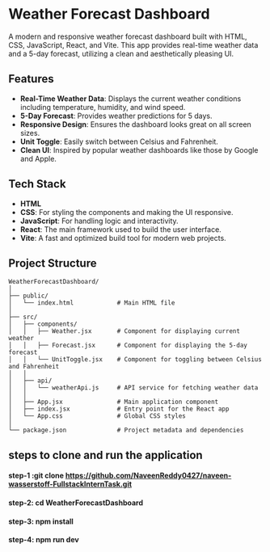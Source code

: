# Weather Forecast Dashboard

A modern and responsive weather forecast dashboard built with HTML, CSS, JavaScript, React, and Vite. This app provides real-time weather data and a 5-day forecast, utilizing a clean and aesthetically pleasing UI.

## Features

- **Real-Time Weather Data**: Displays the current weather conditions including temperature, humidity, and wind speed.
- **5-Day Forecast**: Provides weather predictions for 5 days.
- **Responsive Design**: Ensures the dashboard looks great on all screen sizes.
- **Unit Toggle**: Easily switch between Celsius and Fahrenheit.
- **Clean UI**: Inspired by popular weather dashboards like those by Google and Apple.

## Tech Stack

- **HTML**
- **CSS**: For styling the components and making the UI responsive.
- **JavaScript**: For handling logic and interactivity.
- **React**: The main framework used to build the user interface.
- **Vite**: A fast and optimized build tool for modern web projects.

## Project Structure

```plaintext
WeatherForecastDashboard/
│
├── public/
│   └── index.html            # Main HTML file
│
├── src/
│   ├── components/
│   │   ├── Weather.jsx       # Component for displaying current weather
│   │   ├── Forecast.jsx      # Component for displaying the 5-day forecast
│   │   └── UnitToggle.jsx    # Component for toggling between Celsius and Fahrenheit
│   │
│   ├── api/
│   │   └── weatherApi.js     # API service for fetching weather data
│   │
│   ├── App.jsx               # Main application component
│   ├── index.jsx             # Entry point for the React app
│   └── App.css               # Global CSS styles
│
└── package.json              # Project metadata and dependencies

```
## steps to clone and run the application 

#### step-1 :git clone https://github.com/NaveenReddy0427/naveen-wasserstoff-FullstackInternTask.git
#### step-2: cd WeatherForecastDashboard
#### step-3: npm install
#### step-4: npm run dev

